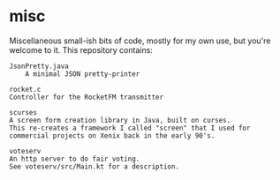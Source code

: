 # misc
Miscellaneous small-ish bits of code, mostly for my own use, but you're 
welcome to it.  This repository contains:

    JsonPretty.java
    	A minimal JSON pretty-printer

    rocket.c
	Controller for the RocketFM transmitter

    scurses
	A screen form creation library in Java, built on curses.
	This re-creates a framework I called "screen" that I used for
	commercial projects on Xenix back in the early 90's.

    voteserv
	An http server to do fair voting.
	See voteserv/src/Main.kt for a description.

